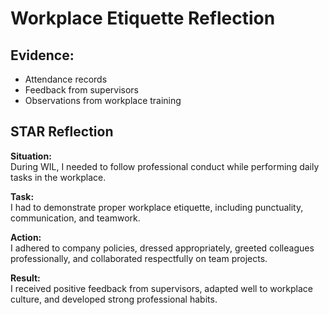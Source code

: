 # Workplace Etiquette Reflection

## Evidence:
- Attendance records
- Feedback from supervisors
- Observations from workplace training

## STAR Reflection

**Situation:**  
During WIL, I needed to follow professional conduct while performing daily tasks in the workplace.

**Task:**  
I had to demonstrate proper workplace etiquette, including punctuality, communication, and teamwork.

**Action:**  
I adhered to company policies, dressed appropriately, greeted colleagues professionally, and collaborated respectfully on team projects.

**Result:**  
I received positive feedback from supervisors, adapted well to workplace culture, and developed strong professional habits.

